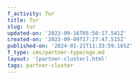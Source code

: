 ```yaml
---
f_activity: Tur
title: Tur
slug: tur
updated-on: '2023-09-16T05:50:17.541Z'
created-on: '2023-09-09T17:27:47.515Z'
published-on: '2024-01-21T11:33:59.165Z'
f_type: cms/partner-type/ngo.md
layout: '[partner-cluster].html'
tags: partner-cluster
---
```



